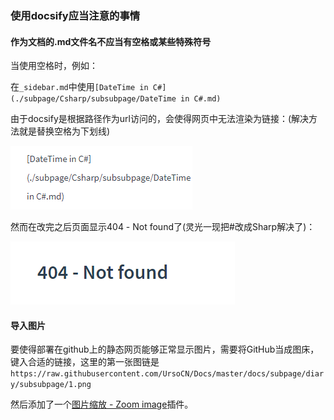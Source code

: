 ### 使用docsify应当注意的事情

#### 作为文档的.md文件名不应当有空格或某些特殊符号

当使用空格时，例如：

在`_sidebar.md`中使用`[DateTime in C#](./subpage/Csharp/subsubpage/DateTime in C#.md)`

由于docsify是根据路径作为url访问的，会使得网页中无法渲染为链接：(解决方法就是替换空格为下划线)

![1.png](https://raw.githubusercontent.com/UrsoCN/Docs/master/docs/subpage/diary/subsubpage/1.png)

然而在改完之后页面显示404 - Not found了(灵光一现把#改成Sharp解决了)：

![2.png](https://raw.githubusercontent.com/UrsoCN/Docs/master/docs/subpage/diary/subsubpage/2.png)

#### 导入图片

要使得部署在github上的静态网页能够正常显示图片，需要将GitHub当成图床，键入合适的链接，这里的第一张图链是`https://raw.githubusercontent.com/UrsoCN/Docs/master/docs/subpage/diary/subsubpage/1.png`

然后添加了一个[图片缩放 - Zoom image](https://docsify.js.org/#/zh-cn/plugins?id=图片缩放-zoom-image)插件。
